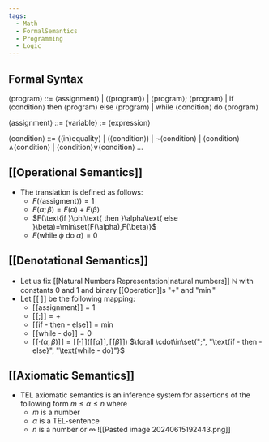 ```yaml
---
tags:
  - Math
  - FormalSemantics
  - Programming
  - Logic
---
```

## Formal Syntax
$\langle$program$\rangle$ ::= $\langle$assignment$\rangle$ 
| $\langle$(program)$\rangle$ 
| $\langle$program$\rangle$; $\langle$program$\rangle$ 
| if $\langle$condition$\rangle$ then $\langle$program$\rangle$ else $\langle$program$\rangle$ 
| while $\langle$condition$\rangle$ do $\langle$program$\rangle$

$\langle$assignment$\rangle$ ::= $\langle$variable$\rangle$ := $\langle$expression$\rangle$

$\langle$condition$\rangle$ ::= $\langle$(in)equality$\rangle$ 
| ($\langle$condition$\rangle$) 
| $\neg$$\langle$condition$\rangle$ 
| $\langle$condition$\rangle$$\land$$\langle$condition$\rangle$
| $\langle$condition$\rangle$$\lor$$\langle$condition$\rangle$
...
## [[Operational Semantics]]
- The translation is defined as follows:
	- $F(\langle\text{assigment}\rangle)=1$
	- $F(\alpha;\beta)=F(\alpha)+F(\beta)$
	- $F(\text{if }\phi\text{ then }\alpha\text{ else }\beta)=\min\set{F(\alpha),F(\beta)}$
	- $F(\text{while }\phi\text{ do }\alpha)=0$
## [[Denotational Semantics]]
- Let us fix [[Natural Numbers Representation|natural numbers]] $\mathbb N$ with constants $0$ and $1$ and binary [[Operation]]s "$+$" and "$\min$"
- Let $[\![\;]\!]$ be the following mapping:
	- $[\![$assignment$]\!]=1$
	- $[\![;]\!] = +$
	- $[\![$if - then - else$]\!]=\min$
	- $[\![$while - do$]\!]=0$
	- $[\![\cdot(\alpha,\beta)]\!]=[\![\cdot]\!]([\![\alpha]\!],[\![\beta]\!])$ $\forall \cdot\in\set{";", "\text{if - then - else}", "\text{while - do}"}$
## [[Axiomatic Semantics]]
- TEL axiomatic semantics is an inference system for assertions of the following form $m\leq \alpha\leq n$ where 
	- $m$ is a number 
	- $\alpha$ is a TEL-sentence
	- $n$ is a number or $\infty$
![[Pasted image 20240615192443.png]]
